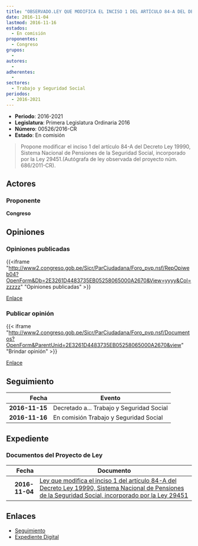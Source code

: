 ```yaml
---
title: "OBSERVADO.LEY QUE MODIFICA EL INCISO 1 DEL ARTÍCULO 84-A DEL DECRETO LEY 19990, SISTEMA NACIONAL DE PENSIONES DE LA SEGURIDAD SOCIAL, INCORPORADO POR LA LEY 29451"
date: 2016-11-04
lastmod: 2016-11-16
estados: 
  - En comisión
proponentes: 
  - Congreso
grupos: 
  - 
autores: 
  - 
adherentes: 
  - 
sectores: 
  - Trabajo y Seguridad Social
periodos: 
  - 2016-2021
---
```


- **Periodo**: 2016-2021
- **Legislatura**: Primera Legislatura Ordinaria 2016
- **Número**: 00526/2016-CR
- **Estado**: En comisión

> Propone modificar el inciso 1 del artículo 84-A del Decreto Ley 19990, Sistema Nacional de Pensiones de la Seguridad Social, incorporado por la Ley 29451.(Autógrafa de ley observada del proyecto núm. 686/2011-CR).


## Actores

### Proponente

**Congreso**


## Opiniones

### Opiniones publicadas

{{<iframe "http://www2.congreso.gob.pe/Sicr/ParCiudadana/Foro_pvp.nsf/RepOpiweb04?OpenForm&Db=2E3261D4483735EB05258065000A2670&View=yyyy&Col=zzzzz" "Opiniones publicadas" >}}

[Enlace](http://www2.congreso.gob.pe/Sicr/ParCiudadana/Foro_pvp.nsf/RepOpiweb04?OpenForm&Db=2E3261D4483735EB05258065000A2670&View=yyyy&Col=zzzzz)
### Publicar opinión

{{< iframe "http://www2.congreso.gob.pe/Sicr/ParCiudadana/Foro_pvp.nsf/Documentos?OpenForm&ParentUnid=2E3261D4483735EB05258065000A2670&view" "Brindar opinión" >}}

[Enlace](http://www2.congreso.gob.pe/Sicr/ParCiudadana/Foro_pvp.nsf/Documentos?OpenForm&ParentUnid=2E3261D4483735EB05258065000A2670&view)

## Seguimiento

| Fecha | Evento |
|------:|--------|
| **2016-11-15** | Decretado a... Trabajo y Seguridad Social|
| **2016-11-16** | En comisión Trabajo y Seguridad Social|


## Expediente


### Documentos del Proyecto de Ley

| Fecha | Documento |
|------:|--------|
| **2016-11-04** | [Ley que modifica el inciso 1 del artículo 84-A del Decreto Ley 19990, Sistema Nacional de Pensiones de la Seguridad Social, incorporado por la Ley 29451](http://www.leyes.congreso.gob.pe/Documentos/2016_2021/Proyectos_de_Ley_y_de_Resoluciones_Legislativas/PL0052620161104.pdf) |

## Enlaces 

- [Seguimiento](http://www2.congreso.gob.pe/Sicr/TraDocEstProc/CLProLey2016.nsf/f7fff46988ca05b1052578e100829cc7/e2dd39f2c384718a052580640051e1ef?OpenDocument)
- [Expediente Digital](http://www2.congreso.gob.pe/Sicr/TraDocEstProc/CLProLey2016.nsf/f7fff46988ca05b1052578e100829cc7/e2dd39f2c384718a052580640051e1ef?OpenDocument&Click=05257FB7005EB655.eb71d0cf91d8294e05256cdf006b5706/$Body/0.1C6C)
